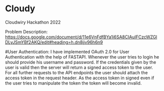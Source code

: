 # Cloudy
Cloudwiry Hackathon 2022

Problem Description: https://docs.google.com/document/d/11e6VnFdfBYa1i6SA8CIAuIFCzcWZGlDLyJSmYBf2AKQ/edit#heading=h.dn8jjv96h6n9

#User Authentication:
                  I have implemented OAuth 2.0 for User Authentication with the help of FASTAPI. Whenever the user tries to login he should provide his username and password. If the credentials given by the user is valid then the server will return a signed access token to the user. For all further requests to the API endpoints the user should attach the access token in the request header. As the access token in signed even if the user tries to manipulate the token the token will become invalid.
